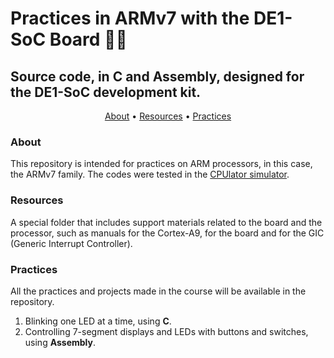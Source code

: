 # Practices in ARMv7 with the DE1-SoC Board 👨‍💻
## Source code, in C and Assembly, designed for the DE1-SoC development kit.

<p align="center">
 <a href="#about">About</a> •
 <a href="#resources">Resources</a> •
 <a href="#practices">Practices</a>
</p>

### About

This repository is intended for practices on ARM processors, in this case, the ARMv7 family. The codes were tested in the <a href="https://cpulator.01xz.net/?sys=arm-de1soc">CPUlator simulator</a>.

### Resources

A special folder that includes support materials related to the board and the processor, such as manuals for the Cortex-A9, for the board and for the GIC (Generic Interrupt Controller).

### Practices

All the practices and projects made in the course will be available in the repository.

1) Blinking one LED at a time, using <b>C</b>.
2) Controlling 7-segment displays and LEDs with buttons and switches, using <b>Assembly</b>.
